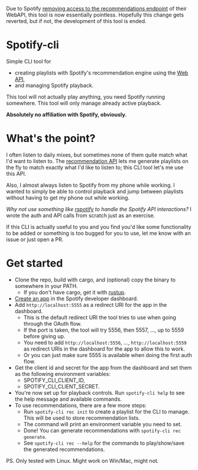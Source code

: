 Due to Spotify [removing access to the recommendations endpoint](https://developer.spotify.com/blog/2024-11-27-changes-to-the-web-api) of their WebAPI, this tool is now essentially pointless. Hopefully this change gets reverted, but if not, the development of this tool is ended.

# Spotify-cli

Simple CLI tool for
- creating playlists with Spotify's recommendation engine using the [Web API](https://developer.spotify.com/documentation/web-api/reference/get-recommendations),
- and managing Spotify playback.

This tool will not actually play anything, you need Spotify running somewhere. This tool will only manage already active playback.

**Absolutely no affiliation with Spotify, obviously.**

# What's the point?

I often listen to daily mixes, but sometimes none of them quite match what I'd want to listen to. The [recommendation API](https://developer.spotify.com/documentation/web-api/reference/get-recommendations) lets me generate playlists on the fly to match exactly what I'd like to listen to; this CLI tool let's me use this API.

Also, I almost always listen to Spotify from my phone while working. I wanted to simply be able to control playback and jump between playlists without having to get my phone out while working.

*Why not use something like [rspotify](https://github.com/ramsayleung/rspotify) to handle the Spotify API interactions?* I wrote the auth and API calls from scratch just as an exercise.

If this CLI is actually useful to you and you find you'd like some functionality to be added or something is too bugged for you to use, let me know with an issue or just open a PR.

# Get started

- Clone the repo, build with cargo, and (optional) copy the binary to somewhere in your PATH.
  - If you don't have cargo, get it with [rustup](https://rustup.rs/).
- [Create an app](https://developer.spotify.com/documentation/web-api/concepts/apps) in the Spotify developer dashboard.
- Add `http://localhost:5555` as a redirect URI for the app in the dashboard.
  - This is the default redirect URI the tool tries to use when going through the OAuth flow.
  - If the port is taken, the tool will try 5556, then 5557, ..., up to 5559 before giving up.
  - You need to add `http://localhost:5556`, ..., `http://localhost:5559` as redirect URIs in the dashboard for the app to allow this to work.
  - Or you can just make sure 5555 is available when doing the first auth flow.
- Get the client id and secret for the app from the dashboard and set them as the following environment variables:
  - SPOTIFY_CLI_CLIENT_ID,
  - SPOTIFY_CLI_CLIENT_SECRET.
- You're now set up for playback controls. Run `spotify-cli help` to see the help message and available commands.
- To use recommendations, there are a few more steps:
  - Run `spotify-cli rec init` to create a playlist for the CLI to manage. This will be used to store recommendation lists.
  - The command will print an environment variable you need to set.
  - Done! You can generate recommendations with `spotify-cli rec generate`.
  - See `spotify-cli rec --help` for the commands to play/show/save the generated recommendations.

PS. Only tested with Linux. Might work on Win/Mac, might not.
